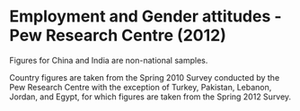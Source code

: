 # Employment and Gender attitudes - Pew Research Centre (2012)

Figures for China and India are non-national samples. 

Country figures are taken from the Spring 2010 Survey conducted by the Pew Research Centre with the exception of Turkey, Pakistan, Lebanon, Jordan, and Egypt, for which figures are taken from the Spring 2012 Survey. 